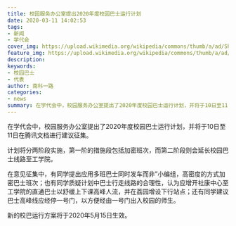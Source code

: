 ```yaml
---
title: 校园服务办公室提出2020年度校园巴士运行计划
date: 2020-03-11 14:02:53
tags:
- 新闻
- 学代会
cover_img: https://upload.wikimedia.org/wikipedia/commons/thumb/a/ad/Shuttle_Bus_in_SusTech.jpg/1024px-Shuttle_Bus_in_SusTech.jpg
feature_img: https://upload.wikimedia.org/wikipedia/commons/thumb/a/ad/Shuttle_Bus_in_SusTech.jpg/1024px-Shuttle_Bus_in_SusTech.jpg
description:
keywords:
- 校园巴士
- 代表
author: 南科一路
categories:
- news
summary: 在学代会中，校园服务办公室提出了2020年度校园巴士运行计划，并将于10日至11日在腾讯文档进行建议征集。
---
```

在学代会中，校园服务办公室提出了2020年度校园巴士运行计划，并将于10日至11日在腾讯文档进行建议征集。

计划将分两阶段实施，第一阶的措施段包括加密班次，而第二阶段则会延长校园巴士线路至工学院。

在意见征集中，有同学提出应用多班巴士同时发车而非”小编组，高密度的方式加密巴士班次；也有同学质疑计划中巴士行走线路的合理性，认为应增开社康中心至工学院的直通巴士以舒缓上下课高峰人流，并在荔园增设下行站点；还有同学建议巴士高峰线应经停一号门，以方便经由一号门出入校园的师生。

新的校巴运行方案将于2020年5月15日生效。
